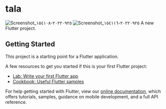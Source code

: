 # tala
![Screenshot_٢٠٢٢٠٩٢٥-١٥٤١٠٨](https://user-images.githubusercontent.com/58340907/192156020-8df098bc-9b3e-49b4-868d-3e99d4a3e596.png)
![Screenshot_٢٠٢٢٠٩٢٥-١٥٤١١٦](https://user-images.githubusercontent.com/58340907/192156032-9cabffe1-8fde-4156-9dbc-d86890f95677.png)
A new Flutter project.

## Getting Started

This project is a starting point for a Flutter application.

A few resources to get you started if this is your first Flutter project:

- [Lab: Write your first Flutter app](https://flutter.dev/docs/get-started/codelab)
- [Cookbook: Useful Flutter samples](https://flutter.dev/docs/cookbook)

For help getting started with Flutter, view our
[online documentation](https://flutter.dev/docs), which offers tutorials,
samples, guidance on mobile development, and a full API reference.
